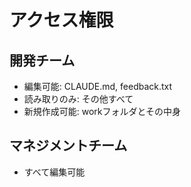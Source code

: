 # アクセス権限

## 開発チーム
- 編集可能: CLAUDE.md, feedback.txt
- 読み取りのみ: その他すべて
- 新規作成可能: workフォルダとその中身

## マネジメントチーム
- すべて編集可能